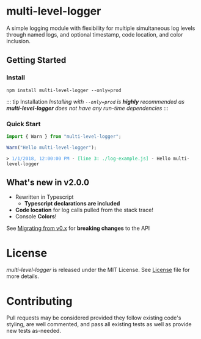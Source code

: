 # multi-level-logger

A simple logging module with flexibility for multiple simultaneous log levels through named logs, and optional timestamp, code location, and color inclusion.

## Getting Started

### Install

```npm install multi-level-logger --only=prod```

::: tip Installation
*Installing with `--only=prod` is **highly** recommended as **multi-level-logger** does not have any run-time dependencies*
:::

### Quick Start

```javascript
import { Warn } from "multi-level-logger";

Warn("Hello multi-level-logger");
```

<pre><code><span>&gt; </span><span style="color: rgb(59, 142, 234);">1/1/2018, 12:00:00 PM</span><span> - </span><span style="color: rgb(13, 188, 121);">[line 3: ./log-example.js]</span><span> - </span><span style="color(229, 229, 229);">Hello multi-level-logger</span></code></pre>

## What's new in v2.0.0

+ Rewritten in Typescript
    + **Typescript declarations are included**
+ **Code location** for log calls pulled from the stack trace!
+ Console **Colors**!

See [Migrating from v0.x](./MigratingFrom0x.md) for **breaking changes** to the API

# License

*multi-level-logger* is released under the MIT License.
See [License](https://github.com/davehermann/multi-level-logger/blob/master/LICENSE.md) file for more details.

# Contributing
Pull requests may be considered provided they follow existing code's styling, are well commented, and pass all existing tests as well as provide new tests as-needed.
